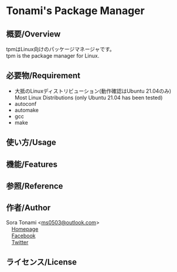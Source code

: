 # Tonami's Package Manager

## 概要/Overview
tpmはLinux向けのパッケージマネージャです。  
tpm is the package manager for Linux.

## 必要物/Requirement
- 大抵のLinuxディストリビューション(動作確認はUbuntu 21.04のみ)  
  Most Linux Distributions (only Ubuntu 21.04 has been tested)
- autoconf
- automake
- gcc
- make

## 使い方/Usage

## 機能/Features

## 参照/Reference

## 作者/Author
Sora Tonami &lt;ms0503@outlook.com&gt;  
<img src="https://projectr.ddo.jp/res/logo.png" height="15" />[Homepage](https://projectr.ddo.jp/)  
<img src="https://static.xx.fbcdn.net/rsrc.php/yD/r/d4ZIVX-5C-b.ico" height="15" />[Facebook](https://www.facebook.com/ms0503f/)  
<img src="https://abs.twimg.com/favicons/twitter.ico" height="15" />[Twitter](https://twitter.com/ms0503_/)

## ライセンス/License
<a href="https://www.gnu.org/licenses/gpl-3.0.html"><div style="background: url(https://github.com/ms0503/tpm/raw/master/resources/license-logos-by-christian-candena-cc-by.png) 0px 0px; height: 54px; width: 150px"></div></a>
